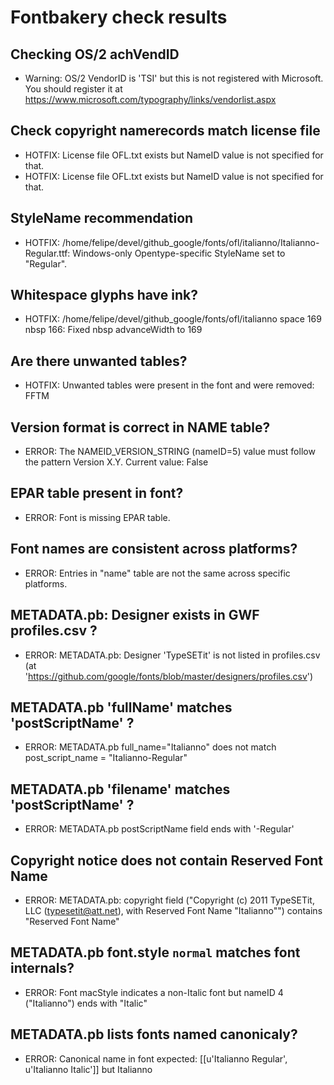 # Fontbakery check results
## Checking OS/2 achVendID
* Warning: OS/2 VendorID is 'TSI ' but this is not registered with Microsoft. You should register it at https://www.microsoft.com/typography/links/vendorlist.aspx

## Check copyright namerecords match license file
* HOTFIX: License file OFL.txt exists but NameID value is not specified for that.
* HOTFIX: License file OFL.txt exists but NameID value is not specified for that.

## StyleName recommendation
* HOTFIX: /home/felipe/devel/github_google/fonts/ofl/italianno/Italianno-Regular.ttf: Windows-only Opentype-specific StyleName set to "Regular".

## Whitespace glyphs have ink?
* HOTFIX: /home/felipe/devel/github_google/fonts/ofl/italianno space 169 nbsp 166: Fixed nbsp advanceWidth to 169

## Are there unwanted tables?
* HOTFIX: Unwanted tables were present in the font and were removed: FFTM

## Version format is correct in NAME table?
* ERROR: The NAMEID_VERSION_STRING (nameID=5) value must follow the pattern Version X.Y. Current value: False

## EPAR table present in font?
* ERROR: Font is missing EPAR table.

## Font names are consistent across platforms?
* ERROR: Entries in "name" table are not the same across specific platforms.

## METADATA.pb: Designer exists in GWF profiles.csv ?
* ERROR: METADATA.pb: Designer 'TypeSETit' is not listed in profiles.csv (at 'https://github.com/google/fonts/blob/master/designers/profiles.csv')

## METADATA.pb 'fullName' matches 'postScriptName' ?
* ERROR: METADATA.pb full_name="Italianno" does not match post_script_name = "Italianno-Regular"

## METADATA.pb 'filename' matches 'postScriptName' ?
* ERROR: METADATA.pb postScriptName field ends with '-Regular'

## Copyright notice does not contain Reserved Font Name
* ERROR: METADATA.pb: copyright field ("Copyright (c) 2011 TypeSETit, LLC (typesetit@att.net), with Reserved Font Name "Italianno"") contains "Reserved Font Name"

## METADATA.pb font.style `normal` matches font internals?
* ERROR: Font macStyle indicates a non-Italic font but nameID 4 ("Italianno") ends with "Italic"

## METADATA.pb lists fonts named canonicaly?
* ERROR: Canonical name in font expected: [[u'Italianno Regular', u'Italianno Italic']] but Italianno

